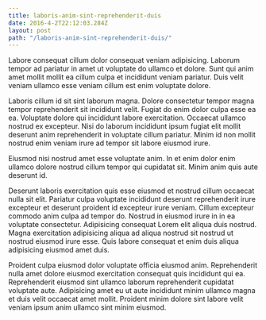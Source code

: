 ```yaml
---
title: laboris-anim-sint-reprehenderit-duis
date: 2016-4-2T22:12:03.284Z
layout: post
path: "/laboris-anim-sint-reprehenderit-duis/"
---
```


Labore consequat cillum dolor consequat veniam adipisicing. Laborum tempor ad pariatur in amet ut voluptate do ullamco et dolore. Sunt qui anim amet mollit mollit ea cillum culpa et incididunt veniam pariatur. Duis velit veniam ullamco esse veniam cillum est enim voluptate dolore.

Laboris cillum id sit sint laborum magna. Dolore consectetur tempor magna tempor reprehenderit sit incididunt velit. Fugiat do enim dolor culpa esse ea ea. Voluptate dolore qui incididunt labore exercitation. Occaecat ullamco nostrud ex excepteur. Nisi do laborum incididunt ipsum fugiat elit mollit deserunt anim reprehenderit in voluptate cillum pariatur. Minim id non mollit nostrud enim veniam irure ad tempor sit labore eiusmod irure.

Eiusmod nisi nostrud amet esse voluptate anim. In et enim dolor enim ullamco dolore nostrud cillum tempor qui cupidatat sit. Minim anim quis aute deserunt id.

Deserunt laboris exercitation quis esse eiusmod et nostrud cillum occaecat nulla sit elit. Pariatur culpa voluptate incididunt deserunt reprehenderit irure excepteur et deserunt proident id excepteur irure veniam. Cillum excepteur commodo anim culpa ad tempor do. Nostrud in eiusmod irure in in ea voluptate consectetur. Adipisicing consequat Lorem elit aliqua duis nostrud. Magna exercitation adipisicing aliqua ad aliqua nostrud sit nostrud ut nostrud eiusmod irure esse. Quis labore consequat et enim duis aliqua adipisicing eiusmod amet duis.

Proident culpa eiusmod dolor voluptate officia eiusmod anim. Reprehenderit nulla amet dolore eiusmod exercitation consequat quis incididunt qui ea. Reprehenderit eiusmod sint ullamco laborum reprehenderit cupidatat voluptate aute. Adipisicing amet eu ut aute incididunt minim ullamco magna et duis velit occaecat amet mollit. Proident minim dolore sint labore velit veniam ipsum anim ullamco sint minim eiusmod.